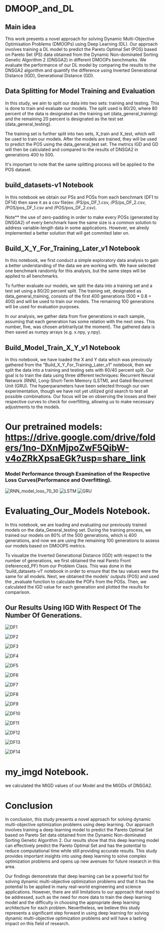 # DMOOP_and_DL

## Main idea
This work presents a novel approach for solving Dynamic Multi-Objective Optimisation Problems (DMOOPs) using Deep Learning (DL). Our approach involves training a DL model to predict the Pareto Optimal Set (POS) based on Pareto Set (PS) data obtained from the Dynamic Non-dominated Sorting Genetic Algorithm 2 (DNSGA2) in different DMOOPs benchmarks. We evaluate the performance of our DL model by comparing the results to the DNSGA2 algorithm and quantify the difference using Inverted Generational Distance (IGD), Generational Distance (GD).

## Data Splitting for Model Training and Evaluation

In this study, we aim to split our data into two sets: training and testing. This is done to train and evaluate our models. The split used is 80/20, where 80 percent of the data is designated as the training set (data_general_training) and the remaining 20 percent is designated as the test set (data_general_testing).

The training set is further split into two sets, X_train and X_test, which will be used to train our models. After the models are trained, they will be used to predict the POS using the data_general_test set. The metrics IGD and GD will then be calculated and compared to the results of DNSGA2 in generations 400 to 500.

It's important to note that the same splitting process will be applied to the POS dataset.

## build_datasets-v1 Notebook
In this notebook we obtain our PSs and POSs from each benchmark (DF1 to DF14) then save it as a csv file(ex: /PS/ps_DF_1.csv, /PS/ps_DF_2.csv, /POS/pos_DF_1.csv and /POS/pos_DF_2.csv).

Note** the use of zero-padding in order to make every POSs (generated by DNSGA2) of every benchmark have the same size is a common solution to address variable-length data in some applications. However, we alredy implemented a better solution that will get commited later on.

## Build_X_Y_For_Training_Later_v1 Notebook
In this notebook, we first conduct a simple exploratory data analysis to gain a better understanding of the data we are working with. We have selected one benchmark randomly for this analysis, but the same steps will be applied to all benchmarks.

To further evaluate our models, we split the data into a training set and a test set using a 80/20 percent split. The training set, designated as data_general_training, consists of the first 400 generations (500 * 0.8 = 400) and will be used to train our models. The remaining 100 generations will be used for evaluation purposes.

In our analysis, we gather data from five generations in each sample, assuming that each generation has some relation with the next ones. This number, five, was chosen arbitrarily(at the moment). The gathered data is then saved as numpy arrays (e.g. x.npy, y.npy).

## Build_Model_Train_X_Y_v1 Notebook
In this notebook, we have loaded the X and Y data which was previously gathered from the "Build_X_Y_For_Training_Later_v1" notebook, then we split the data into a training and testing sets with 60/40 percent split. Our goal is to train the data using three different techniques: Recurrent Neural Network (RNN), Long-Short-Term Memory (LSTM), and Gated Recurrent Unit (GRU). The hyperparameters have been selected through our own experimentation, though we have not yet utilized grid search to test all possible combinations. Our focus will be on observing the losses and their respective curves to check for overfitting, allowing us to make necessary adjustments to the models.

# Our pretrained models: https://drive.google.com/drive/folders/1no-DXnMjpoZwF5QibW-v4oZRkXpsaEGk?usp=share_link

### Model Performance through Examination of the Respective Loss Curves(Performance and Overfitting).

![RNN_model_loss_70_30](https://github.com/ilyesBoukraa/DMOOP_and_DL/blob/main/performance/RNN_model_loss_DF10.png)
![LSTM](https://github.com/ilyesBoukraa/DMOOP_and_DL/blob/main/performance/LSTM_model_loss_60_40_5_gen.png)
![GRU](https://github.com/ilyesBoukraa/DMOOP_and_DL/blob/main/performance/GRU_model_loss_60_40_5_gen.png)

# Evaluating_Our_Models Notebook.
In this notebook, we are loading and evaluating our previously trained models on the data_General_testing set. During the training process, we trained our models on 80% of the 500 generations, which is 400 generations, and now we are using the remaining 100 generations to assess our models based on DMOOPS metrics.

To visualize the Inverted Generational Distance (IGD) with respect to the number of generations, we first obtained the real Pareto Front (referenced_PF) from our Problem Class. This was done in the 'build_datasets-v1' notebook in order to ensure that the tau values were the same for all models. Next, we obtained the models' outputs (POS) and used the _evaluate function to calculate the POFs from the POSs. Then, we calculated the IGD value for each generation and plotted the results for comparison.

## Our Results Using IGD With Respect Of The Number Of Generations.
![DF1](https://github.com/ilyesBoukraa/DMOOP_and_DL/blob/main/performance/dnsga2_vs_model/RNN/Convergence_DNSGA2_vs_RNN_in_DF1.png)

![DF2](https://github.com/ilyesBoukraa/DMOOP_and_DL/blob/main/performance/dnsga2_vs_model/RNN/Convergence_DNSGA2_vs_RNN_in_DF2.png)

![DF3](https://github.com/ilyesBoukraa/DMOOP_and_DL/blob/main/performance/dnsga2_vs_model/RNN/Convergence_DNSGA2_vs_RNN_in_DF3.png)

![DF4](https://github.com/ilyesBoukraa/DMOOP_and_DL/blob/main/performance/dnsga2_vs_model/RNN/Convergence_DNSGA2_vs_RNN_in_DF4.png)

![DF5](https://github.com/ilyesBoukraa/DMOOP_and_DL/blob/main/performance/dnsga2_vs_model/RNN/Convergence_DNSGA2_vs_RNN_in_DF5.png)

![DF6](https://github.com/ilyesBoukraa/DMOOP_and_DL/blob/main/performance/dnsga2_vs_model/RNN/Convergence_DNSGA2_vs_RNN_in_DF6.png)

![DF7](https://github.com/ilyesBoukraa/DMOOP_and_DL/blob/main/performance/dnsga2_vs_model/RNN/Convergence_DNSGA2_vs_RNN_in_DF7.png)

![DF8](https://github.com/ilyesBoukraa/DMOOP_and_DL/blob/main/performance/dnsga2_vs_model/RNN/Convergence_DNSGA2_vs_RNN_in_DF8.png)

![DF9](https://github.com/ilyesBoukraa/DMOOP_and_DL/blob/main/performance/dnsga2_vs_model/RNN/Convergence_DNSGA2_vs_RNN_in_DF9.png)

![DF10](https://github.com/ilyesBoukraa/DMOOP_and_DL/blob/main/performance/dnsga2_vs_model/RNN/Convergence_DNSGA2_vs_RNN_in_DF10.png)

![DF11](https://github.com/ilyesBoukraa/DMOOP_and_DL/blob/main/performance/dnsga2_vs_model/RNN/Convergence_DNSGA2_vs_RNN_in_DF11.png)

![DF12](https://github.com/ilyesBoukraa/DMOOP_and_DL/blob/main/performance/dnsga2_vs_model/RNN/Convergence_DNSGA2_vs_RNN_in_DF12.png)

![DF13](https://github.com/ilyesBoukraa/DMOOP_and_DL/blob/main/performance/dnsga2_vs_model/RNN/Convergence_DNSGA2_vs_RNN_in_DF13.png)

![DF14](https://github.com/ilyesBoukraa/DMOOP_and_DL/blob/main/performance/dnsga2_vs_model/RNN/Convergence_DNSGA2_vs_RNN_in_DF14.png)



# my_imgd Notebook.
we calculated the MIGD values of our Model and the MIGDs of DNSGA2. 


# Conclusion
In conclusion, this study presents a novel approach for solving dynamic multi-objective optimization problems using deep learning. Our approach involves training a deep learning model to predict the Pareto Optimal Set based on Pareto Set data obtained from the Dynamic Non-dominated Sorting Genetic Algorithm 2. Our results show that this deep learning model can effectively predict the Pareto Optimal Set and has the potential to reduce computational time while still providing accurate results. This study provides important insights into using deep learning to solve complex optimization problems and opens up new avenues for future research in this area.

Our findings demonstrate that deep learning can be a powerful tool for solving dynamic multi-objective optimization problems and that it has the potential to be applied in many real-world engineering and science applications. However, there are still limitations to our approach that need to be addressed, such as the need for more data to train the deep learning model and the difficulty in choosing the appropriate deep learning architecture for each problem. Nevertheless, we believe this study represents a significant step forward in using deep learning for solving dynamic multi-objective optimization problems and will have a lasting impact on this field of research.
